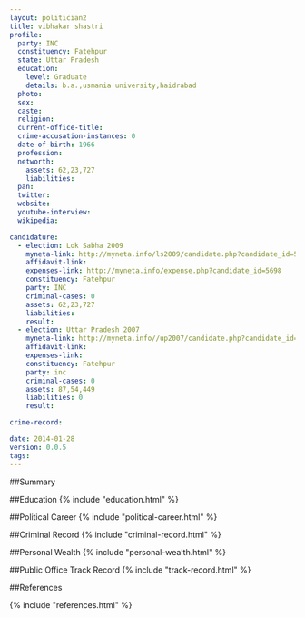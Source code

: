 ```yaml
---
layout: politician2
title: vibhakar shastri
profile: 
  party: INC
  constituency: Fatehpur
  state: Uttar Pradesh
  education: 
    level: Graduate
    details: b.a.,usmania university,haidrabad
  photo: 
  sex: 
  caste: 
  religion: 
  current-office-title: 
  crime-accusation-instances: 0
  date-of-birth: 1966
  profession: 
  networth: 
    assets: 62,23,727
    liabilities: 
  pan: 
  twitter: 
  website: 
  youtube-interview: 
  wikipedia: 

candidature: 
  - election: Lok Sabha 2009
    myneta-link: http://myneta.info/ls2009/candidate.php?candidate_id=5698
    affidavit-link: 
    expenses-link: http://myneta.info/expense.php?candidate_id=5698
    constituency: Fatehpur 
    party: INC
    criminal-cases: 0
    assets: 62,23,727
    liabilities: 
    result:  
  - election: Uttar Pradesh 2007
    myneta-link: http://myneta.info//up2007/candidate.php?candidate_id=1474
    affidavit-link: 
    expenses-link: 
    constituency: Fatehpur 
    party: inc
    criminal-cases: 0
    assets: 87,54,449
    liabilities: 0
    result:  

crime-record: 

date: 2014-01-28
version: 0.0.5
tags: 
---
```

##Summary


##Education
{% include "education.html" %}


##Political Career
{% include "political-career.html" %}


##Criminal Record
{% include "criminal-record.html" %}


##Personal Wealth
{% include "personal-wealth.html" %}


##Public Office Track Record
{% include "track-record.html" %}


##References


{% include "references.html" %}